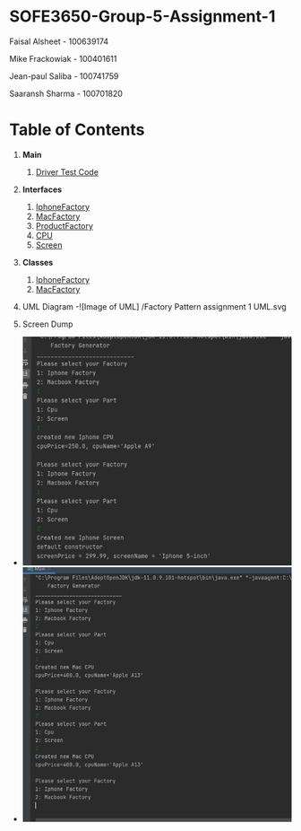 # SOFE3650-Group-5-Assignment-1

Faisal Alsheet - 100639174

Mike Frackowiak - 100401611

Jean-paul Saliba - 100741759

Saaransh Sharma - 100701820


# Table of Contents

1. **Main**
    1. [Driver Test Code](src/com/company/Main.java)

2. **Interfaces**
    1. [IphoneFactory](/src/com/company/IphoneFactory.java)
    2. [MacFactory](/src/com/company/MacFactory.java)
    3. [ProductFactory](/src/com/company/ProductFactory.java)
    4. [CPU](/src/com/company/CPU.java)
    5. [Screen](/src/com/company/Screen.java)

3. **Classes**
    1. [IphoneFactory](/src/com/company/IphoneFactory.java)
    2. [MacFactory](/src/com/company/MacFactory.java)
4. UML Diagram
   -![Image of UML] /Factory Pattern assignment 1 UML.svg
    

5. Screen Dump
  - ![Image of Iphone Factory](/Images/image1.PNG)
  - ![Image of Mac Factory](/Images/image2.PNG)











